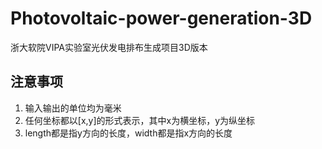 # Photovoltaic-power-generation-3D

浙大软院VIPA实验室光伏发电排布生成项目3D版本

## 注意事项

1. 输入输出的单位均为毫米
2. 任何坐标都以[x,y]的形式表示，其中x为横坐标，y为纵坐标
3. length都是指y方向的长度，width都是指x方向的长度